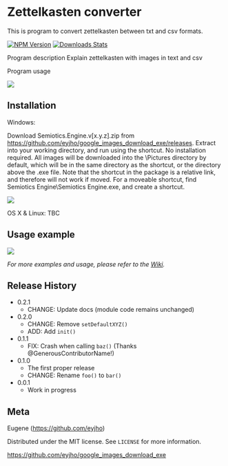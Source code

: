 # Zettelkasten converter

This is program to convert zettelkasten between txt and csv formats.

[![NPM Version][npm-image]][npm-url]
[![Downloads Stats][npm-downloads]][npm-url]

Program description
Explain zettelkasten with images in text and csv

Program usage

![](interface.png)

## Installation

Windows:

Download Semiotics.Engine.v[x.y.z].zip from https://github.com/eyjho/google_images_download_exe/releases. Extract into your working directory, and run using the shortcut. No installation required. All images will be downloaded into the \Pictures directory by default, which will be in the same directory as the shortcut, or the directory above the .exe file. Note that the shortcut in the package is a relative link, and therefore will not work if moved. For a moveable shortcut, find Semiotics Engine\Semiotics Engine.exe, and create a shortcut.

![](directory.png)

OS X & Linux: TBC

## Usage example

![](gui_search.png)

_For more examples and usage, please refer to the [Wiki][wiki]._

## Release History

* 0.2.1
    * CHANGE: Update docs (module code remains unchanged)
* 0.2.0
    * CHANGE: Remove `setDefaultXYZ()`
    * ADD: Add `init()`
* 0.1.1
    * FIX: Crash when calling `baz()` (Thanks @GenerousContributorName!)
* 0.1.0
    * The first proper release
    * CHANGE: Rename `foo()` to `bar()`
* 0.0.1
    * Work in progress

## Meta

Eugene (https://github.com/eyjho)

Distributed under the MIT license. See ``LICENSE`` for more information.

https://github.com/eyjho/google_images_download_exe

<!-- Markdown link & img dfn's -->
[npm-image]: https://img.shields.io/npm/v/datadog-metrics.svg?style=flat-square
[npm-url]: https://npmjs.org/package/datadog-metrics
[npm-downloads]: https://img.shields.io/npm/dm/datadog-metrics.svg?style=flat-square
[wiki]: https://github.com/yourname/yourproject/wiki
